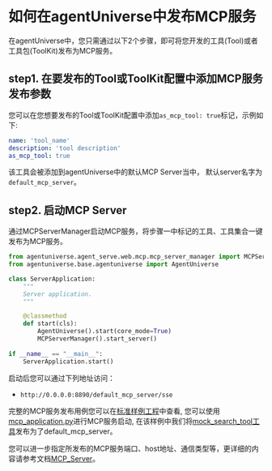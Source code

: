 # 如何在agentUniverse中发布MCP服务
在agentUniverse中，您只需通过以下2个步骤，即可将您开发的工具(Tool)或者工具包(ToolKit)发布为MCP服务。

## step1. 在要发布的Tool或ToolKit配置中添加MCP服务发布参数
您可以在您想要发布的Tool或ToolKit配置中添加`as_mcp_tool: true`标记，示例如下:
```yaml
name: 'tool_name'
description: 'tool description'
as_mcp_tool: true
```
该工具会被添加到agentUniverse中的默认MCP Server当中， 默认server名字为`default_mcp_server`。

## step2. 启动MCP Server
通过MCPServerManager启动MCP服务，将步骤一中标记的工具、工具集合一键发布为MCP服务。
```python
from agentuniverse.agent_serve.web.mcp.mcp_server_manager import MCPServerManager
from agentuniverse.base.agentuniverse import AgentUniverse

class ServerApplication:
    """
    Server application.
    """

    @classmethod
    def start(cls):
        AgentUniverse().start(core_mode=True)
        MCPServerManager().start_server()
        
if __name__ == "__main__":
    ServerApplication.start()
```
启动后您可以通过下列地址访问：
- `http://0.0.0.0:8890/default_mcp_server/sse`

完整的MCP服务发布用例您可以在[标准样例工程](/examples/sample_standard_app)中查看, 您可以使用[mcp_application.py](/examples/sample_standard_app/bootstrap/intelligence/mcp_application.py)进行MCP服务启动, 在该样例中我们将[mock_search_tool工具](/examples/sample_standard_app/intelligence/agentic/tool/custom/mock_search_tool.yaml)发布为了default_mcp_server。

您可以进一步指定所发布的MCP服务端口、host地址、通信类型等，更详细的内容请参考文档[MCP_Server](/docs/guidebook/zh/In-Depth_Guides/技术组件/服务化/MCP_Server.md)。